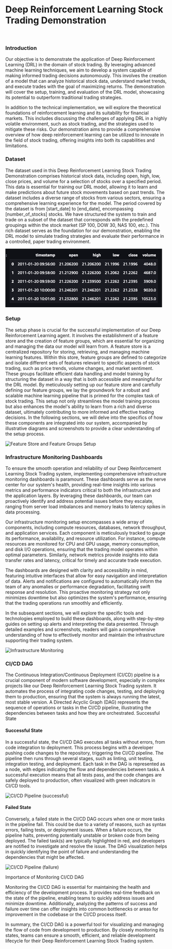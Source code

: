 # Deep Reinforcement Learning Stock Trading Demonstration
<br>

### Introduction

Our objective is to demonstrate the application of Deep Reinforcement Learning (DRL) in the domain of stock trading. By leveraging advanced machine learning techniques, we aim to develop a system capable of making informed trading decisions autonomously. This involves the creation of a model that can analyze historical stock data, understand market trends, and execute trades with the goal of maximizing returns. The demonstration will cover the setup, training, and evaluation of the DRL model, showcasing its potential to outperform traditional trading strategies.

In addition to the technical implementation, we will explore the theoretical foundations of reinforcement learning and its suitability for financial markets. This includes discussing the challenges of applying DRL in a highly volatile environment, such as stock trading, and the strategies used to mitigate these risks. Our demonstration aims to provide a comprehensive overview of how deep reinforcement learning can be utilized to innovate in the field of stock trading, offering insights into both its capabilities and limitations.


### Dataset

The dataset used in this Deep Reinforcement Learning Stock Trading Demonstration comprises historical stock data, including open, high, low, close prices, and volume for a selection of stocks over a specified period. This data is essential for training our DRL model, allowing it to learn and make predictions about future stock movements based on past trends. The dataset includes a diverse range of stocks from various sectors, ensuring a comprehensive learning experience for the model. The period covered by the dataset is from [start_date] to [end_date], encompassing [number_of_stocks] stocks. We have structured the system to train and trade on a subset of the dataset that corresponds with the predefined groupings within the stock market (SP 100, DOW 30, NAS 100, etc.). This rich dataset serves as the foundation for our demonstration, enabling the DRL model to simulate trading strategies and evaluate their performance in a controlled, paper trading environment.

![Deep Reinforcement Learning Dataset](assets/dataset_head.png)



### Setup

The setup phase is crucial for the successful implementation of our Deep Reinforcement Learning agent. It involves the establishment of a feature store and the creation of feature groups, which are essential for organizing and managing the data our model will learn from. A feature store is a centralized repository for storing, retrieving, and managing machine learning features. Within this store, feature groups are defined to categorize and isolate different sets of features relevant to specific aspects of stock trading, such as price trends, volume changes, and market sentiment. These groups facilitate efficient data handling and model training by structuring the dataset in a way that is both accessible and meaningful for the DRL model. By meticulously setting up our feature store and carefully defining our feature groups, we lay the groundwork for a robust and scalable machine learning pipeline that is primed for the complex task of stock trading. This setup not only streamlines the model training process but also enhances the model's ability to learn from a rich and diverse dataset, ultimately contributing to more informed and effective trading decisions. In the following sections, we will delve into the specifics of how these components are integrated into our system, accompanied by illustrative diagrams and screenshots to provide a clear understanding of the setup process.

![Feature Store and Feature Groups Setup](assets/feature_groups.png)



### Infrastructure Monitoring Dashboards

To ensure the smooth operation and reliability of our Deep Reinforcement Learning Stock Trading system, implementing comprehensive infrastructure monitoring dashboards is paramount. These dashboards serve as the nerve center for our system's health, providing real-time insights into various metrics and performance indicators critical to both the infrastructure and the application layers. By leveraging these dashboards, our team can proactively identify and address potential issues before they escalate, ranging from server load imbalances and memory leaks to latency spikes in data processing.

Our infrastructure monitoring setup encompasses a wide array of components, including compute resources, databases, network throughput, and application services. Each component is meticulously tracked to gauge its performance, availability, and resource utilization. For instance, compute resources are monitored for CPU and GPU usage, memory consumption, and disk I/O operations, ensuring that the trading model operates within optimal parameters. Similarly, network metrics provide insights into data transfer rates and latency, critical for timely and accurate trade execution.

The dashboards are designed with clarity and accessibility in mind, featuring intuitive interfaces that allow for easy navigation and interpretation of data. Alerts and notifications are configured to automatically inform the team of any anomalies or performance degradation, facilitating swift response and resolution. This proactive monitoring strategy not only minimizes downtime but also optimizes the system's performance, ensuring that the trading operations run smoothly and efficiently.

In the subsequent sections, we will explore the specific tools and technologies employed to build these dashboards, along with step-by-step guides on setting up alerts and interpreting the data presented. Through detailed examples and screenshots, readers will gain a comprehensive understanding of how to effectively monitor and maintain the infrastructure supporting their trading system.

![Infrastructure Monitoring](assets/infrastructure_monitoring.png)



### CI/CD DAG

The Continuous Integration/Continuous Deployment (CI/CD) pipeline is a crucial component of modern software development, especially in complex projects like our Deep Reinforcement Learning Stock Trading system. It automates the process of integrating code changes, testing, and deploying them to production, ensuring that the system is always running the latest, most stable version. A Directed Acyclic Graph (DAG) represents the sequence of operations or tasks in the CI/CD pipeline, illustrating the dependencies between tasks and how they are orchestrated.
Successful State

#### Successful State

In a successful state, the CI/CD DAG executes all tasks without errors, from code integration to deployment. This process begins with a developer pushing code changes to the repository, triggering the CI/CD pipeline. The pipeline then runs through several stages, such as linting, unit testing, integration testing, and deployment. Each task in the DAG is represented as a node, with edges indicating the flow and dependencies between tasks. A successful execution means that all tests pass, and the code changes are safely deployed to production, often visualized with green indicators in CI/CD tools.

![CI/CD Pipeline (successful)](assets/ci_cd_dag_successful.png)

#### Failed State

Conversely, a failed state in the CI/CD DAG occurs when one or more tasks in the pipeline fail. This could be due to a variety of reasons, such as syntax errors, failing tests, or deployment issues. When a failure occurs, the pipeline halts, preventing potentially unstable or broken code from being deployed. The failed task(s) are typically highlighted in red, and developers are notified to investigate and resolve the issue. The DAG visualization helps in quickly identifying the point of failure and understanding the dependencies that might be affected.

![CI/CD Pipeline (failure)](assets/ci_cd_dag_failure.png)

Importance of Monitoring CI/CD DAG

Monitoring the CI/CD DAG is essential for maintaining the health and efficiency of the development process. It provides real-time feedback on the state of the pipeline, enabling teams to quickly address issues and minimize downtime. Additionally, analyzing the patterns of success and failure over time can offer insights into common bottlenecks or areas for improvement in the codebase or the CI/CD process itself.

In summary, the CI/CD DAG is a powerful tool for visualizing and managing the flow of code from development to production. By closely monitoring its states, teams can ensure a smooth, efficient, and reliable development lifecycle for their Deep Reinforcement Learning Stock Trading system.